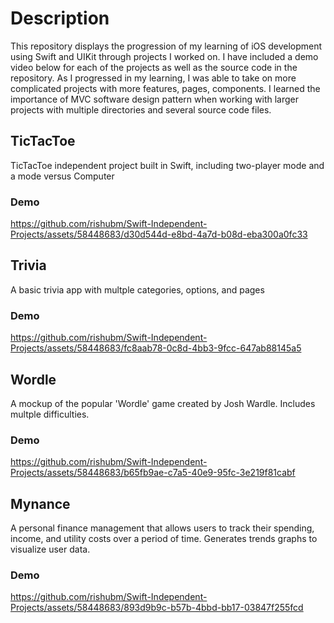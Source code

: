 # Description
This repository displays the progression of my learning of iOS development using Swift and UIKit through projects I worked on. I have included a demo video below for each of the projects as well as the source code in the repository. 
As I progressed in my learning, I was able to take on more complicated projects with more features, pages, components. I learned the importance of MVC software design pattern when working with larger projects with multiple directories and several source code files.

## TicTacToe
TicTacToe independent project built in Swift, including two-player mode and a mode versus Computer
### Demo
https://github.com/rishubm/Swift-Independent-Projects/assets/58448683/d30d544d-e8bd-4a7d-b08d-eba300a0fc33

## Trivia
A basic trivia app with multple categories, options, and pages
### Demo
https://github.com/rishubm/Swift-Independent-Projects/assets/58448683/fc8aab78-0c8d-4bb3-9fcc-647ab88145a5

## Wordle
A mockup of the popular 'Wordle' game created by Josh Wardle. Includes multple difficulties.
### Demo
https://github.com/rishubm/Swift-Independent-Projects/assets/58448683/b65fb9ae-c7a5-40e9-95fc-3e219f81cabf

## Mynance
A personal finance management that allows users to track their spending, income, and utility costs over a period of time. Generates trends graphs to visualize user data.  
### Demo
https://github.com/rishubm/Swift-Independent-Projects/assets/58448683/893d9b9c-b57b-4bbd-bb17-03847f255fcd


